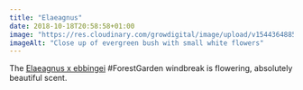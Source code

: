```yaml
---
title: "Elaeagnus"
date: 2018-10-18T20:58:58+01:00
image: "https://res.cloudinary.com/growdigital/image/upload/v1544364885/elaeagnus-flowers-44688403834.jpg"
imageAlt: "Close up of evergreen bush with small white flowers"
---
```


The [Elaeagnus x ebbingei](https://pfaf.org/user/plant.aspx?latinname=Elaeagnus+x+ebbingei) #ForestGarden windbreak is flowering, absolutely beautiful scent. 
